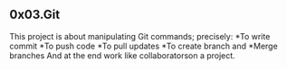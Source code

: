 0x03.Git
--------

This project is about manipulating Git commands; precisely:
 *To write commit
 *To push code
 *To pull updates
 *To create branch and
 *Merge branches
 And at the end work like collaboratorson a project.
 